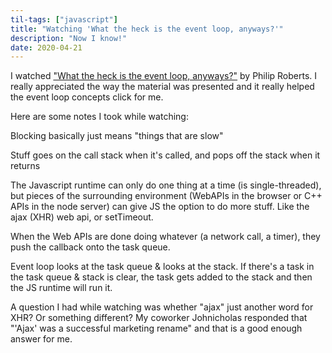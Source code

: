 ```yaml
---
til-tags: ["javascript"]
title: "Watching 'What the heck is the event loop, anyways?'"
description: "Now I know!"
date: 2020-04-21
---
```


I watched ["What the heck is the event loop, anyways?"](https://www.youtube.com/watch?v=8aGhZQkoFbQ) by Philip Roberts. I really appreciated the way the material was presented and it really helped the event loop concepts click for me.

Here are some notes I took while watching: 

Blocking basically just means "things that are slow"

Stuff goes on the call stack when it's called, and pops off the stack when it returns

The Javascript runtime can only do one thing at a time (is single-threaded), but pieces of the surrounding environment (WebAPIs in the browser or C++ APIs in the node server) can give JS the option to do more stuff. Like the ajax (XHR) web api, or setTimeout. 

When the Web APIs are done doing whatever (a network call, a timer), they push the callback onto the task queue. 

Event loop looks at the task queue & looks at the stack. If there's a task in the task queue & stack is clear, the task gets added to the stack and then the JS runtime will run it.

A question I had while watching was whether "ajax" just another word for XHR? Or something different? My coworker Johnicholas responded that "'Ajax' was a successful marketing rename" and that is a good enough answer for me.